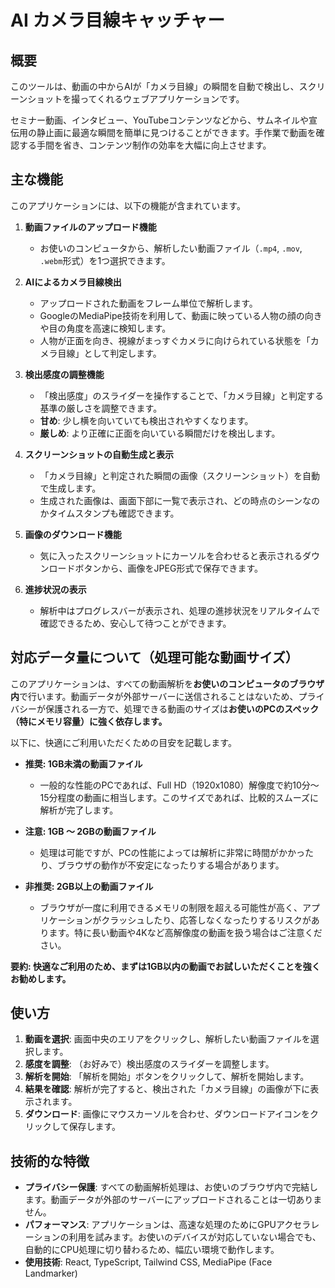 # AI カメラ目線キャッチャー

## 概要

このツールは、動画の中からAIが「カメラ目線」の瞬間を自動で検出し、スクリーンショットを撮ってくれるウェブアプリケーションです。

セミナー動画、インタビュー、YouTubeコンテンツなどから、サムネイルや宣伝用の静止画に最適な瞬間を簡単に見つけることができます。手作業で動画を確認する手間を省き、コンテンツ制作の効率を大幅に向上させます。

## 主な機能

このアプリケーションには、以下の機能が含まれています。

1.  **動画ファイルのアップロード機能**
    -   お使いのコンピュータから、解析したい動画ファイル（`.mp4`, `.mov`, `.webm`形式）を1つ選択できます。

2.  **AIによるカメラ目線検出**
    -   アップロードされた動画をフレーム単位で解析します。
    -   GoogleのMediaPipe技術を利用して、動画に映っている人物の顔の向きや目の角度を高速に検知します。
    -   人物が正面を向き、視線がまっすぐカメラに向けられている状態を「カメラ目線」として判定します。

3.  **検出感度の調整機能**
    -   「検出感度」のスライダーを操作することで、「カメラ目線」と判定する基準の厳しさを調整できます。
    -   **甘め**: 少し横を向いていても検出されやすくなります。
    -   **厳しめ**: より正確に正面を向いている瞬間だけを検出します。

4.  **スクリーンショットの自動生成と表示**
    -   「カメラ目線」と判定された瞬間の画像（スクリーンショット）を自動で生成します。
    -   生成された画像は、画面下部に一覧で表示され、どの時点のシーンなのかタイムスタンプも確認できます。

5.  **画像のダウンロード機能**
    -   気に入ったスクリーンショットにカーソルを合わせると表示されるダウンロードボタンから、画像をJPEG形式で保存できます。

6.  **進捗状況の表示**
    -   解析中はプログレスバーが表示され、処理の進捗状況をリアルタイムで確認できるため、安心して待つことができます。

## 対応データ量について（処理可能な動画サイズ）

このアプリケーションは、すべての動画解析を**お使いのコンピュータのブラウザ内**で行います。動画データが外部サーバーに送信されることはないため、プライバシーが保護される一方で、処理できる動画のサイズは**お使いのPCのスペック（特にメモリ容量）に強く依存します。**

以下に、快適にご利用いただくための目安を記載します。

-   **推奨: 1GB未満の動画ファイル**
    -   一般的な性能のPCであれば、Full HD（1920x1080）解像度で約10分〜15分程度の動画に相当します。このサイズであれば、比較的スムーズに解析が完了します。

-   **注意: 1GB 〜 2GBの動画ファイル**
    -   処理は可能ですが、PCの性能によっては解析に非常に時間がかかったり、ブラウザの動作が不安定になったりする場合があります。

-   **非推奨: 2GB以上の動画ファイル**
    -   ブラウザが一度に利用できるメモリの制限を超える可能性が高く、アプリケーションがクラッシュしたり、応答しなくなったりするリスクがあります。特に長い動画や4Kなど高解像度の動画を扱う場合はご注意ください。

**要約: 快適なご利用のため、まずは1GB以内の動画でお試しいただくことを強くお勧めします。**

## 使い方

1.  **動画を選択**: 画面中央のエリアをクリックし、解析したい動画ファイルを選択します。
2.  **感度を調整**: （お好みで）検出感度のスライダーを調整します。
3.  **解析を開始**: 「解析を開始」ボタンをクリックして、解析を開始します。
4.  **結果を確認**: 解析が完了すると、検出された「カメラ目線」の画像が下に表示されます。
5.  **ダウンロード**: 画像にマウスカーソルを合わせ、ダウンロードアイコンをクリックして保存します。

## 技術的な特徴

-   **プライバシー保護**: すべての動画解析処理は、お使いのブラウザ内で完結します。動画データが外部のサーバーにアップロードされることは一切ありません。
-   **パフォーマンス**: アプリケーションは、高速な処理のためにGPUアクセラレーションの利用を試みます。お使いのデバイスが対応していない場合でも、自動的にCPU処理に切り替わるため、幅広い環境で動作します。
-   **使用技術**: React, TypeScript, Tailwind CSS, MediaPipe (Face Landmarker)